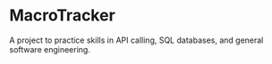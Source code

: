 # MacroTracker
A project to practice skills in API calling, SQL databases, and general software engineering.
